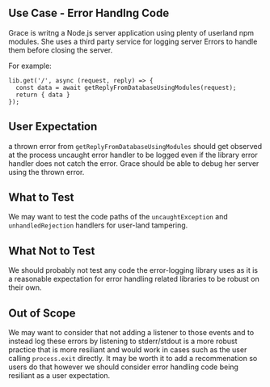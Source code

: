 ## Use Case - Error Handlng Code

Grace is writng a Node.js server application using plenty of userland npm modules. She uses a third party service for logging server Errors to handle them before closing the server.

For example:
```
lib.get('/', async (request, reply) => {
  const data = await getReplyFromDatabaseUsingModules(request);
  return { data }
});
```

## User Expectation

a thrown error from `getReplyFromDatabaseUsingModules` should get observed at the process uncaught error handler to be logged even if the library error handler does not catch the error.
Grace should be able to debug her server using the thrown error. 

## What to Test

We may want to test the code paths of the `uncaughtException` and `unhandledRejection` handlers for user-land tampering.

## What Not to Test

We should probably not test any code the error-logging library uses as it is a reasonable expectation for error handling related libraries to be robust on their own.

## Out of Scope

We may want to consider that not adding a listener to those events and to instead log these errors by listening to stderr/stdout is a more robust practice that is more resiliant and would work in cases such as the user calling `process.exit` directly. It may be worth it to add a recommenation so users do that however we should consider error handling code being resiliant as a user expectation.
